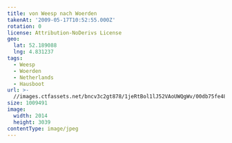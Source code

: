 ```yaml
---
title: von Weesp nach Woerden
takenAt: '2009-05-17T10:52:55.000Z'
rotation: 0
license: Attribution-NoDerivs License
geo:
  lat: 52.189088
  lng: 4.831237
tags:
  - Weesp
  - Woerden
  - Netherlands
  - Hausboot
url: >-
  //images.ctfassets.net/bncv3c2gt878/1jeRtBol1lJ52VAoUWQgWv/00db75fe48b13ca7d1a0f81dc023454e/von-weesp-nach-woerden_4355956917_o
size: 1009491
image:
  width: 2014
  height: 3039
contentType: image/jpeg
---
```


